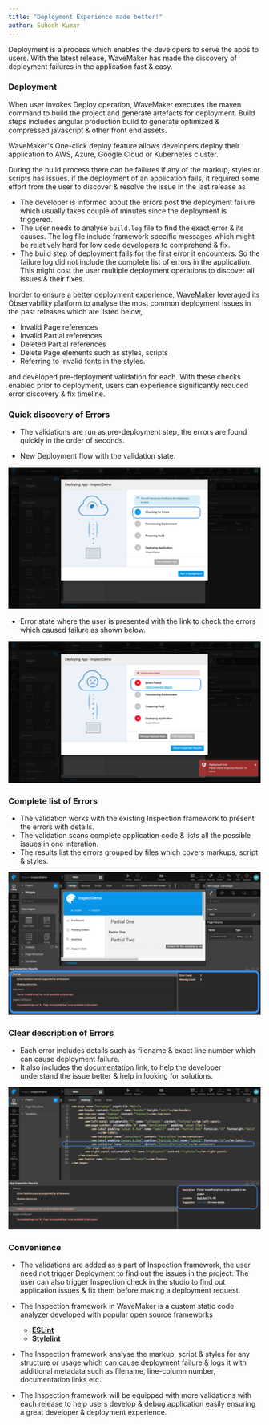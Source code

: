 ```yaml
---
title: "Deployment Experience made better!"
author: Subodh Kumar
---
```


Deployment is a process which enables the developers to serve the apps to users. 
With the latest release, WaveMaker has made the discovery of deployment failures in the application fast & easy.

<!-- truncate -->


### Deployment

When user invokes Deploy operation, WaveMaker executes the maven command to build the project and generate artefacts for deployment. 
Build steps includes angular production build  to generate optimized & compressed javascript & other front end assets. 

WaveMaker's One-click deploy feature allows developers deploy their application to AWS, Azure, Google Cloud or Kubernetes cluster.

During the build process there can be failures if any of the markup, styles or scripts has issues. if the deployment of an application fails, it required some effort from the user to discover & resolve the issue in the last release as

* The developer is informed about the errors post the deployment failure which usually takes couple of minutes since the deployment is triggered.
* The user needs to analyse `build.log` file to find the exact error & its causes. The log file include framework specific messages which might be relatively hard for low code developers to comprehend & fix.
* The build step of deployment fails for the first error it encounters. So the failure log did not include the complete list of errors in the application. This might cost the user multiple deployment operations to discover all issues & their fixes.

Inorder to ensure a better deployment experience, WaveMaker leveraged its Observability platform to analyse the most common deployment issues in the past releases which are listed below, 

* Invalid Page references
* Invalid Partial references
* Deleted Partial references
* Delete Page elements such as styles, scripts
* Referring to Invalid fonts in the styles.

and developed pre-deployment validation for each. With these checks enabled prior to deployment, users can experience significantly reduced error discovery & fix timeline.

### Quick discovery of Errors

* The validations are run as pre-deployment step, the errors are found quickly in the order of seconds.

* New Deployment flow with the validation state. 

[![screenshot](/learn/assets/wm-blog-deploy-01-check.png)](/learn/assets/wm-blog-deploy-01-check.png)

* Error state where the user is presented with the link to check the errors which caused failure as shown below.

[![screenshot](/learn/assets/wm-blog-deploy-02-error.png)](/learn/assets/wm-blog-deploy-02-error.png)


### Complete list of Errors

* The validation works with the existing Inspection framework to present the errors with details. 
* The validation scans complete application code & lists all the possible issues in one interation.
* The results list the errors grouped by files which covers markups, script & styles. 

[![screenshot](/learn/assets/wm-blog-deploy-03-list.png)](/learn/assets/wm-blog-deploy-03-list.png)


### Clear description of Errors
* Each error includes details such as filename & exact line number which can cause deployment failure.
* It also includes the [documentation](https://www.wavemaker.com/learn/app-development/dev-integration/inspection-framework#__docusaurus) link, to help the developer understand the issue better & help in looking for solutions.

[![screenshot](/learn/assets/wm-blog-deploy-04-detail.png)](/learn/assets/wm-blog-deploy-04-detail.png)

### Convenience

* The validations are added as a part of Inspection framework, the user need not trigger Deployment to find out the issues in the project. 
The user can also trigger Inspection check in the studio to find out application issues & fix them before making a deployment request.


* The Inspection framework in WaveMaker is a custom static code analyzer developed with popular open source frameworks
  * [**ESLint**](https://eslint.org/) 
  * [**Stylelint**](https://stylelint.io/)
* The Inspection framework analyse the markup, script & styles for any structure or usage which can cause deployment failure & logs it with additional metadata such as filename, line-column number, documentation links etc.
* The Inspection framework will be equipped with more validations with each release to help users develop & debug application easily ensuring a great developer & deployment experience.









